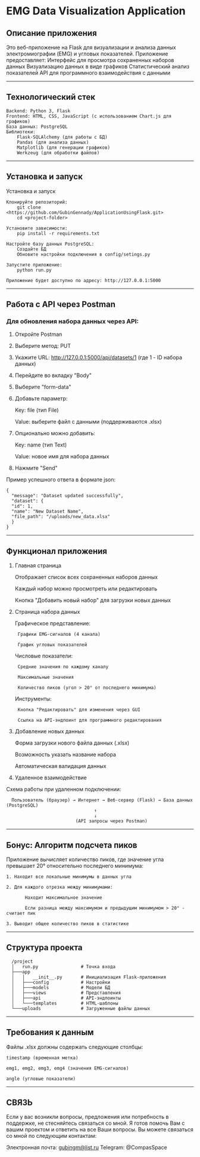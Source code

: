 # EMG Data Visualization Application

## Описание приложения

Это веб-приложение на Flask для визуализации и анализа данных электромиографии (EMG) и угловых показателей. Приложение
предоставляет:
Интерфейс для просмотра сохраненных наборов данных
Визуализацию данных в виде графиков
Статистический анализ показателей
API для программного взаимодействия с данными
________________________________________________________________________________________________________________________

## Технологический стек

    Backend: Python 3, Flask
    Frontend: HTML, CSS, JavaScript (с использованием Chart.js для графиков)
    База данных: PostgreSQL
    Библиотеки:
        Flask-SQLAlchemy (для работы с БД)
        Pandas (для анализа данных)
        Matplotlib (для генерации графиков)
        Werkzeug (для обработки файлов)

________________________________________________________________________________________________________________________

## Установка и запуск

Установка и запуск

    Клонируйте репозиторий:
        git clone <https://github.com/GubinGennady/ApplicationUsingFlask.git>
        cd <project-folder>

    Установите зависимости:
        pip install -r requirements.txt

    Настройте базу данных PostgreSQL:
        Создайте БД
        Обновите настройки подключения в config/setings.py

    Запустите приложение:
        python run.py

    Приложение будет доступно по адресу: http://127.0.0.1:5000

________________________________________________________________________________________________________________________

## Работа с API через Postman

### Для обновления набора данных через API:

1. Откройте Postman

2. Выберите метод: PUT

3. Укажите URL: http://127.0.0.1:5000/api/datasets/1 (где 1 - ID набора данных)

4. Перейдите во вкладку "Body"

5. Выберите "form-data"

6. Добавьте параметр:

   Key: file (тип File)

   Value: выберите файл с данными (поддерживаются .xlsx)

7. Опционально можно добавить:

   Key: name (тип Text)

   Value: новое имя для набора данных

8. Нажмите "Send"

Пример успешного ответа в формате json:

    {
      "message": "Dataset updated successfully",
      "dataset": {
      "id": 1,
      "name": "New Dataset Name",
      "file_path": "/uploads/new_data.xlsx"
      }
    }

________________________________________________________________________________________________________________________

## Функционал приложения

1. Главная страница

   Отображает список всех сохраненных наборов данных

   Каждый набор можно просмотреть или редактировать

   Кнопка "Добавить новый набор" для загрузки новых данных

2. Страница набора данных

   Графическое представление:

        Графики EMG-сигналов (4 канала)

        График угловых показателей

   Числовые показатели:

        Средние значения по каждому каналу

        Максимальные значения

        Количество пиков (угол > 20° от последнего минимума)

   Инструменты:

        Кнопка "Редактировать" для изменения через GUI

        Ссылка на API-эндпоинт для программного редактирования

3. Добавление новых данных

   Форма загрузки нового файла данных (.xlsx)

   Возможность указать название набора

   Автоматическая валидация данных

4. Удаленное взаимодействие

Схема работы при удаленном подключении:

      Пользователь (браузер) → Интернет → Веб-сервер (Flask) → База данных (PostgreSQL)
                                     ↑
                                     ↓
                              (API запросы через Postman)

________________________________________________________________________________________________________________________

## Бонус: Алгоритм подсчета пиков

Приложение вычисляет количество пиков, где значение угла превышает 20° относительно последнего минимума:

    1. Находит все локальные минимумы в данных угла

    2. Для каждого отрезка между минимумами:

           Находит максимальное значение
   
           Если разница между максимумом и предыдущим минимумом > 20° - считает пик

    3. Выводит общее количество пиков в статистике

________________________________________________________________________________________________________________________

## Структура проекта

      /project
      │   run.py                # Точка входа
      ├───app
      │   │   __init__.py       # Инициализация Flask-приложения
      │   ├───config            # Настройки
      │   ├───models            # Модели БД
      │   ├───views             # Представления
      │   ├───api               # API-эндпоинты
      │   └───templates         # HTML-шаблоны
      └───uploads               # Загруженные файлы данных

________________________________________________________________________________________________________________________

## Требования к данным

Файлы .xlsx должны содержать следующие столбцы:

    timestamp (временная метка)

    emg1, emg2, emg3, emg4 (значения EMG-сигналов)

    angle (угловые показатели)

________________________________________________________________________________________________________________________

## СВЯЗЬ

Если у вас возникли вопросы, предложения или потребность в поддержке, не стесняйтесь связаться со мной. Я готов помочь
Вам с вашим проектом и ответить на все Ваши вопросы. Вы можете связаться со мной по следующим контактам:

Электронная почта: gubingm@list.ru
Telegram: @CompasSpace